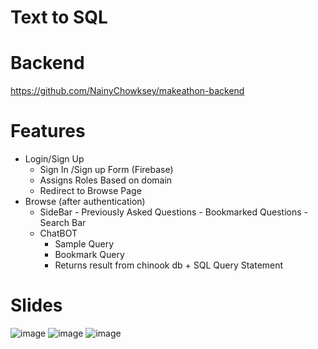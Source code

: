 # Text to SQL

# Backend
   https://github.com/NainyChowksey/makeathon-backend

# Features
- Login/Sign Up
    - Sign In /Sign up Form (Firebase)
    - Assigns Roles Based on domain
    - Redirect to Browse Page
- Browse (after authentication)
    - SideBar
          - Previously Asked Questions
          - Bookmarked Questions
          - Search Bar 
    - ChatBOT
        - Sample Query
        - Bookmark Query
        - Returns result from chinook db + SQL Query Statement
     
# Slides
![image](https://github.com/user-attachments/assets/c083eeb6-b4f6-426d-9c34-153ab67fd93c)
![image](https://github.com/user-attachments/assets/eaccf792-ca7e-494a-967d-1bfd43507120)
![image](https://github.com/user-attachments/assets/5f3a7358-3b4b-4d06-af43-eeb95c9bd867)



